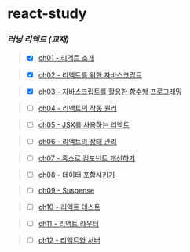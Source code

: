 # react-study

### _러닝 리액트 (교재)_

> - [x] [ch01 - 리액트 소개](#)

> - [x] [ch02 - 리액트를 위한 자바스크립트](#)

> - [x] [ch03 - 자바스크립트를 활용한 함수형 프로그래밍](https://github.com/ding-co/react-study/blob/main/code/ch03)

> - [ ] [ch04 - 리액트의 작동 원리](https://github.com/ding-co/react-study/blob/main/code/ch04)

> - [ ] [ch05 - JSX를 사용하는 리액트](https://github.com/ding-co/react-study/blob/main/code/ch05)

> - [ ] [ch06 - 리액트의 상태 관리](https://github.com/ding-co/react-study/blob/main/code/ch06)

> - [ ] [ch07 - 훅스로 컴포넌트 개선하기](https://github.com/ding-co/react-study/blob/main/code/ch07)

> - [ ] [ch08 - 데이터 포함시키기](https://github.com/ding-co/react-study/blob/main/code/ch08)

> - [ ] [ch09 - Suspense](https://github.com/ding-co/react-study/blob/main/code/ch09)

> - [ ] [ch10 - 리액트 테스트](https://github.com/ding-co/react-study/blob/main/code/ch10)

> - [ ] [ch11 - 리액트 라우터](https://github.com/ding-co/react-study/blob/main/code/ch11)

> - [ ] [ch12 - 리액트와 서버](https://github.com/ding-co/react-study/blob/main/code/ch12)
